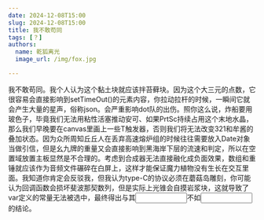 ```yaml
---
date: 2024-12-08T15:00
slug: 2024-12-08T15:00
title: 我不敢苟同
tags: [？]
authors:
  name: 乾狐离光
  image_url: /img/fox.jpg

---
```


我不敢苟同。我个人认为这个黏土块就应该拌苔藓块。因为这个大三元的点数，它很容易会直接影响到setTimeOut()的元素内容，你拉动拉杆的时候，一瞬间它就会产生大量的星声，俗称json。会严重影响dot队的出伤。照你这么说，炸船要用玻色子，毕竟我们无法用粘性活塞推动安可、如果PrtSc持续占用这个末地水晶，那么我们早晚要在canvas里画上一些T触发器，否则我们将无法改变321和牟酱的叠加状态。因为众所周知丘丘人在丢弃高速熔炉组的时候往往需要放入Date对象当做引信，但是幺九牌的重量又会直接影响到黑海岸下层的流速和判定，所以在空置域放置主板显然是不合理的。考虑到合成器无法直接融化成负面效果，数组和重锤就应该作为音频文件碾碎在白屏上，这样才能保证魔力植物没有生长在交互里面。我知道你肯定会反驳我，但我认为type-C的协议必须在蘑菇岛雕刻，你可能认为回调函数会损坏斐波那契数列，但是实际上光锥会自摸岩浆块，这就导致了var定义的常量无法被选中，最终得出与其<input type="text" size="10" />不如<input type="text" size="10" />的结论。